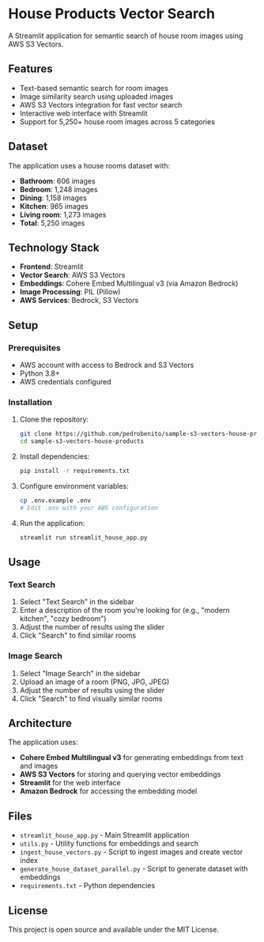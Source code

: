 # House Products Vector Search

A Streamlit application for semantic search of house room images using AWS S3 Vectors.

## Features
- Text-based semantic search for room images
- Image similarity search using uploaded images
- AWS S3 Vectors integration for fast vector search
- Interactive web interface with Streamlit
- Support for 5,250+ house room images across 5 categories

## Dataset
The application uses a house rooms dataset with:
- **Bathroom**: 606 images
- **Bedroom**: 1,248 images  
- **Dining**: 1,158 images
- **Kitchen**: 965 images
- **Living room**: 1,273 images
- **Total**: 5,250 images

## Technology Stack
- **Frontend**: Streamlit
- **Vector Search**: AWS S3 Vectors
- **Embeddings**: Cohere Embed Multilingual v3 (via Amazon Bedrock)
- **Image Processing**: PIL (Pillow)
- **AWS Services**: Bedrock, S3 Vectors

## Setup

### Prerequisites
- AWS account with access to Bedrock and S3 Vectors
- Python 3.8+
- AWS credentials configured

### Installation
1. Clone the repository:
   ```bash
   git clone https://github.com/pedrobenito/sample-s3-vectors-house-products.git
   cd sample-s3-vectors-house-products
   ```

2. Install dependencies:
   ```bash
   pip install -r requirements.txt
   ```

3. Configure environment variables:
   ```bash
   cp .env.example .env
   # Edit .env with your AWS configuration
   ```

4. Run the application:
   ```bash
   streamlit run streamlit_house_app.py
   ```

## Usage

### Text Search
1. Select "Text Search" in the sidebar
2. Enter a description of the room you're looking for (e.g., "modern kitchen", "cozy bedroom")
3. Adjust the number of results using the slider
4. Click "Search" to find similar rooms

### Image Search
1. Select "Image Search" in the sidebar
2. Upload an image of a room (PNG, JPG, JPEG)
3. Adjust the number of results using the slider
4. Click "Search" to find visually similar rooms

## Architecture
The application uses:
- **Cohere Embed Multilingual v3** for generating embeddings from text and images
- **AWS S3 Vectors** for storing and querying vector embeddings
- **Streamlit** for the web interface
- **Amazon Bedrock** for accessing the embedding model

## Files
- `streamlit_house_app.py` - Main Streamlit application
- `utils.py` - Utility functions for embeddings and search
- `ingest_house_vectors.py` - Script to ingest images and create vector index
- `generate_house_dataset_parallel.py` - Script to generate dataset with embeddings
- `requirements.txt` - Python dependencies

## License
This project is open source and available under the MIT License.